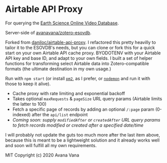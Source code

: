 # Airtable API Proxy
For querying the [Earth Science Online Video Database](https://airtable.com/shrFBKQwGjstk7TVn).

Server-side of [avanavana/zotero-esovdb](https://github.com/avanavana/zotero-esovdb).

Forked from [daniloc/airtable-api-proxy](https://github.com/daniloc/airtable-api-proxy). I refactored this pretty heavilly to tailor it to the ESOVDB's needs, but you can clone or fork this for a quick start on your own Airtable API cache proxy. BYODOTENV with your Airtable API key and base ID, and adapt to your own fields.  I built a set of helper functions for transforming select Airtable data into Zotero-compatible formats (the ultimate destination in my own usage.)

Run with `npm start` (or install [`pm2`](https://github.com/Unitech/pm2), as I prefer, or [`nodemon`](https://www.npmjs.com/package/nodemon) and run it with those to keep it alive).

- Cache proxy with rate limiting and exponential backoff
- Takes optional `maxRequests` & `pageSize` URL query params (Airtable limits the latter to 100)
- Fetch a specific page of records by adding an optional `/:page` param (0-indexed) after the `api/list` endpoint
- *Coming soon: supply `modifiedAfter` or `createdAfter` URL query params to fetch records modified or created after a specified date/time*

I will probably not update the guts too much more after the last item above, because this is meant to be a lightweight solution and it already works well and soon will fulfill all my own requirements.

MIT
Copyright (c) 2020 Avana Vana 